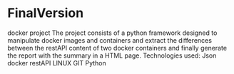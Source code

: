 # FinalVersion
docker project
The project consists of a python framework designed to manipulate docker images and
containers and extract the differences between the restAPI content of two docker
containers and finally generate the report with the summary in a HTML page.
Technologies used:
Json
docker
restAPI
LINUX
GIT
Python
